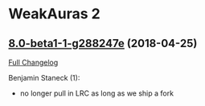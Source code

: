 # WeakAuras 2

## [8.0-beta1-1-g288247e](https://github.com/WeakAuras/WeakAuras2/tree/288247e82309412dfdbf33639028f7c48f4867bc) (2018-04-25)

[Full Changelog](https://github.com/WeakAuras/WeakAuras2/compare/8.0-beta1...288247e82309412dfdbf33639028f7c48f4867bc)

Benjamin Staneck (1):

- no longer pull in LRC as long as we ship a fork

